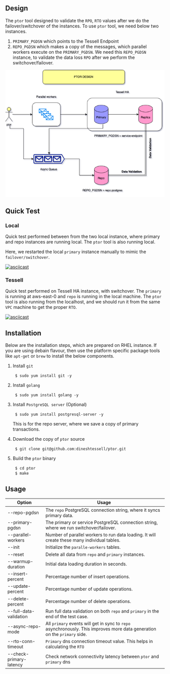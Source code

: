 

## Design
The `ptor` tool designed to validate the `RPO`, `RTO` values after we do the failover/switchover of the instances. To use `ptor` tool, we need below two instances.

1. `PRIMARY_PGDSN` which points to the Tessell Endpoint
2. `REPO_PGDSN` which makes a copy of the messages, which parallel workers execute on the `PRIMARY_PGDSN`.
We need this `REPO_PGDSN` instance, to validate the data loss `RPO` after we perform the switchover/failover.

![](./ptor.png)
## Quick Test

### Local
Quick test performed between from the two local instance, where primary and repo instances are running local. The `ptor` tool is also running local.

Here, we restarted the local `primary` instance manually to mimic the `failover/switchover`.


[![asciicast](https://asciinema.org/a/4D5uoL90P9SBeFJSbeOdJCJ4j.svg)](https://asciinema.org/a/4D5uoL90P9SBeFJSbeOdJCJ4j)

        

### Tessell

Quick test performed on Tessell HA instance, with switchover. The `primary` is running at aws-east-0 and `repo` is running in the local machine. The `ptor` tool is also running from the localhost, and we should run it from the same `VPC` machine to get the proper `RTO`.


[![asciicast](https://asciinema.org/a/iILPzoZTpe6hV0dl0o8K8jneL.svg)](https://asciinema.org/a/iILPzoZTpe6hV0dl0o8K8jneL)

## Installation

Below are the installation steps, which are prepared on RHEL instance. If you are using debain flavour, then use the platform specific package tools like `apt-get` or `brew` to install the below components.


1. Install `git`

        $ sudo yum install git -y

2. Install `golang`

        $ sudo yum install golang -y
        

3. Install `PostgreSQL server` (Optional)

        $ sudo yum install postgresql-server -y

    This is for the repo server, where we save a copy of primary transactions.

4. Download the copy of `ptor` source

        $ git clone git@github.com:dineshtessell/ptor.git

5. Build the `ptor` binary

        $ cd ptor
        $ make

## Usage
| Option                 | Usage                                                                                                                     |
|------------------------|---------------------------------------------------------------------------------------------------------------------------|
| --repo-pgdsn           | The `repo` PostgreSQL connection string, where it syncs primary data.                                                     |
| --primary-pgdsn        | The primary or service PostgreSQL connection string, where we run switchover/failover.                                    |
| --parallel-workers     | Number of parallel workers to run data loading. It will create these many individual tables.                              |
| --init                 | Initialize the `paralle-workers` tables.                                                                                  |
| --reset                | Delete all data from `repo` and `primary` instances.                                                                      |
| --warmup-duration      | Initial data loading duration in seconds.                                                                                 |
| --insert-percent       | Percentage number of insert operations.                                                                                   |
| --update-percent       | Percentage number of update operations.                                                                                   |
| --delete-percent       | Percentage number of delete operations.                                                                                   |
| --full-data-validation | Run full data validation on both `repo` and `primary` in the end of the test case.                                        |
| --async-repo-mode      | All `primary` events will get in sync to `repo` asynchronously. This improves more data generation on the `primary` side. |
| --rto-conn-timeout           | `Primary` dns connection timeout value. This helps in calculating the `RTO` |
| --check-primary-latency      | Check network connectivity latency between `ptor` and  `primary` dns |


